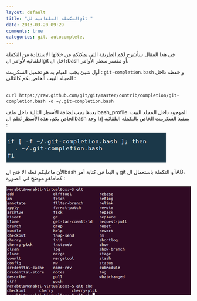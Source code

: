 ```yaml
---
layout: default
title: "التكملة التلقائية للgit "
date: 2013-03-20 09:29
comments: true
categories: git, autocomplete, 
---
```

في هذا المقال سأشرح  لكم الطريقة التي يمكنكم من خلالها الاستفادة من التكملة التلقائية لأوامر الgit داخل الbash أو مفسر سطر الأوامر.
<!-- more -->
أول شيئ يجب القيام به هو تحميل السكريبت : `git-completion.bash` و حفظه داخل المجلد البيت الخاص بكم كالتالي :
 ```تحميل السكريبت داخل الملف الخاص  
      
curl https://raw.github.com/git/git/master/contrib/completion/git-completion.bash -o ~/.git-completion.bash

 ```

بعدها يجب إضافة الأسطر التالية داخل ملف bash_profile. الموجود داخل المجلد البيت الخاص بكم، هذه الأسطر تُعلم الbash بتنفيذ السكريبت الخاص بالتكملة التلقائية إذا وجد :

<img src="/images/gitautocompletion/linesaddedtoscript.png" title="اضافة الأسطر التالية للbash_profile"/>

الأن ماعليكم فعله الا فتح الbash و البدأ في كتابة أمر git و التكملة باستعمال الTAB، كماماهو موضح في الصورة :

<img src="/images/gitautocompletion/gitexamplecommand.png" title="مثال لتكملة تلقائية لgit"/>






